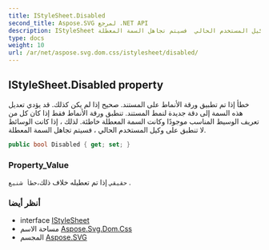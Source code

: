 ```yaml
---
title: IStyleSheet.Disabled
second_title: Aspose.SVG لمرجع .NET API
description: IStyleSheet ملكية. خطأ إذا تم تطبيق ورقة الأنماط على المستند. صحيح إذا لم يكن كذلك. قد يؤدي تعديل هذه السمة إلى دقة جديدة لنمط المستند. تنطبق ورقة الأنماط فقط إذا كان كل من تعريف الوسيط المناسب موجودًا وكانت السمة المعطلة خاطئة. لذلك  إذا كانت الوسائط لا تنطبق على وكيل المستخدم الحالي  فسيتم تجاهل السمة المعطلة.
type: docs
weight: 10
url: /ar/net/aspose.svg.dom.css/istylesheet/disabled/
---
```

## IStyleSheet.Disabled property

خطأ إذا تم تطبيق ورقة الأنماط على المستند. صحيح إذا لم يكن كذلك. قد يؤدي تعديل هذه السمة إلى دقة جديدة لنمط المستند. تنطبق ورقة الأنماط فقط إذا كان كل من تعريف الوسيط المناسب موجودًا وكانت السمة المعطلة خاطئة. لذلك ، إذا كانت الوسائط لا تنطبق على وكيل المستخدم الحالي ، فسيتم تجاهل السمة المعطلة.

```csharp
public bool Disabled { get; set; }
```

### Property_Value

`حقيقي` إذا تم تعطيله خلاف ذلك،`خطأ شنيع` .

### أنظر أيضا

* interface [IStyleSheet](../)
* مساحة الاسم [Aspose.Svg.Dom.Css](../../istylesheet/)
* المجسم [Aspose.SVG](../../../)


